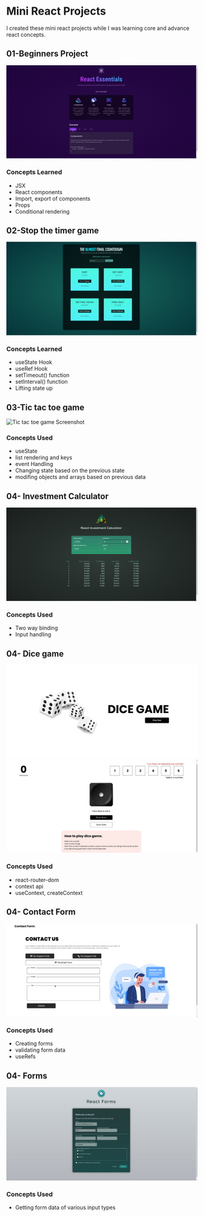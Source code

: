 
# Mini React Projects

I created these mini react projects while I was learning core and advance react concepts.

    
 
## 01-Beginners Project

![Beginners project screenshot](Screenshots/01.png)


### Concepts Learned

- JSX
- React components
- Import, export of components
- Props
- Conditional rendering




## 02-Stop the timer game

![Stop the timer game Screenshot](Screenshots/02.png)


### Concepts Learned

- useState Hook
- useRef Hook
- setTimeout() function
- setInterval() function
- Lifting state up


## 03-Tic tac toe game

![Tic tac toe game Screenshot](0Screenshots/03.png)


### Concepts Used

- useState
- list rendering and keys
- event Handling
- Changing state based on the previous state
- modifing objects and arrays based on previous data

## 04- Investment Calculator

![Investment calculator app Screenshot](Screenshots/04.png)


### Concepts Used

- Two way binding
- Input handling


## 04- Dice game

![Dice game Screenshot](Screenshots/05-1.png)
![Dice game Screenshot](Screenshots/05-2.png)


### Concepts Used

- react-router-dom
- context api
- useContext, createContext

## 04- Contact Form

![Contact Screenshot](Screenshots/06.png)


### Concepts Used

- Creating forms
- validating form data
- useRefs

## 04- Forms

![Forms Screenshot](Screenshots/Forms.png)


### Concepts Used

- Getting form data of various input types









